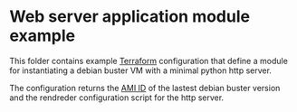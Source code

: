 # Web server application module example

This folder contains example [Terraform](https://www.terraform.io/) configuration that define a module for instantiating
a debian buster VM with a minimal python http server.

The configuration returns the [AMI ID](https://docs.aws.amazon.com/AWSEC2/latest/UserGuide/AMIs.html) of the lastest
debian buster version and the rendreder configuration script for the http server.

